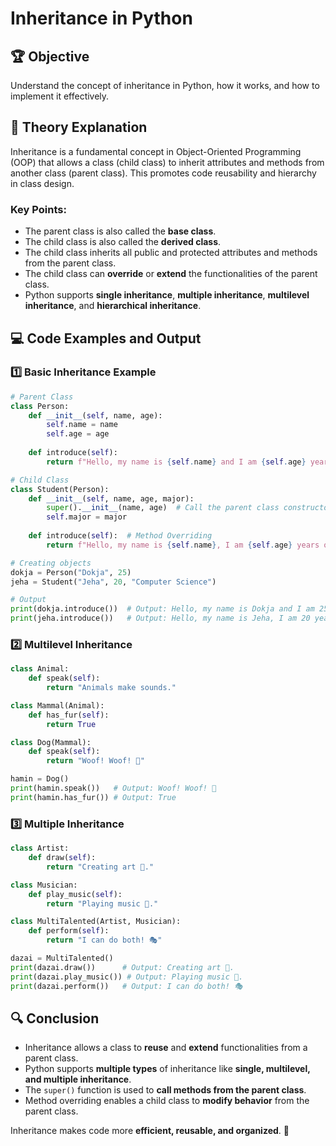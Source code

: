 # Inheritance in Python

## 🏆 Objective
Understand the concept of inheritance in Python, how it works, and how to implement it effectively.

## 📖 Theory Explanation
Inheritance is a fundamental concept in Object-Oriented Programming (OOP) that allows a class (child class) to inherit attributes and methods from another class (parent class). This promotes code reusability and hierarchy in class design.

### Key Points:
- The parent class is also called the **base class**.
- The child class is also called the **derived class**.
- The child class inherits all public and protected attributes and methods from the parent class.
- The child class can **override** or **extend** the functionalities of the parent class.
- Python supports **single inheritance**, **multiple inheritance**, **multilevel inheritance**, and **hierarchical inheritance**.

## 💻 Code Examples and Output

### 1️⃣ Basic Inheritance Example
```python
# Parent Class
class Person:
    def __init__(self, name, age):
        self.name = name
        self.age = age
    
    def introduce(self):
        return f"Hello, my name is {self.name} and I am {self.age} years old."

# Child Class
class Student(Person):
    def __init__(self, name, age, major):
        super().__init__(name, age)  # Call the parent class constructor
        self.major = major
    
    def introduce(self):  # Method Overriding
        return f"Hello, my name is {self.name}, I am {self.age} years old, and I study {self.major}."

# Creating objects
dokja = Person("Dokja", 25)
jeha = Student("Jeha", 20, "Computer Science")

# Output
print(dokja.introduce())  # Output: Hello, my name is Dokja and I am 25 years old.
print(jeha.introduce())   # Output: Hello, my name is Jeha, I am 20 years old, and I study Computer Science.
```

### 2️⃣ Multilevel Inheritance
```python
class Animal:
    def speak(self):
        return "Animals make sounds."

class Mammal(Animal):
    def has_fur(self):
        return True

class Dog(Mammal):
    def speak(self):
        return "Woof! Woof! 🐶"

hamin = Dog()
print(hamin.speak())   # Output: Woof! Woof! 🐶
print(hamin.has_fur()) # Output: True
```

### 3️⃣ Multiple Inheritance
```python
class Artist:
    def draw(self):
        return "Creating art 🎨."

class Musician:
    def play_music(self):
        return "Playing music 🎵."

class MultiTalented(Artist, Musician):
    def perform(self):
        return "I can do both! 🎭"

dazai = MultiTalented()
print(dazai.draw())      # Output: Creating art 🎨.
print(dazai.play_music()) # Output: Playing music 🎵.
print(dazai.perform())   # Output: I can do both! 🎭
```

## 🔍 Conclusion
- Inheritance allows a class to **reuse** and **extend** functionalities from a parent class.
- Python supports **multiple types** of inheritance like **single, multilevel, and multiple inheritance**.
- The `super()` function is used to **call methods from the parent class**.
- Method overriding enables a child class to **modify behavior** from the parent class.

Inheritance makes code more **efficient, reusable, and organized**. 🚀

